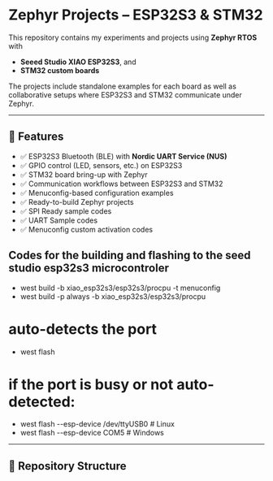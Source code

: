 # Zephyr Projects – ESP32S3 & STM32

This repository contains my experiments and projects using **Zephyr RTOS** with  
- **Seeed Studio XIAO ESP32S3**, and  
- **STM32 custom boards**  

The projects include standalone examples for each board as well as collaborative setups where ESP32S3 and STM32 communicate under Zephyr.

---

## 📌 Features
- ✅ ESP32S3 Bluetooth (BLE) with **Nordic UART Service (NUS)**
- ✅ GPIO control (LED, sensors, etc.) on ESP32S3
- ✅ STM32 board bring-up with Zephyr
- ✅ Communication workflows between ESP32S3 and STM32
- ✅ Menuconfig-based configuration examples
- ✅ Ready-to-build Zephyr projects
- ✅ SPI Ready sample codes
- ✅ UART Sample codes
- ✅ Menuconfig custom activation codes  

## Codes for the building and flashing to the seed studio esp32s3 microcontroler 
- west build -b xiao_esp32s3/esp32s3/procpu -t menuconfig
- west build -p always -b xiao_esp32s3/esp32s3/procpu
# auto-detects the port
- west flash

# if the port is busy or not auto-detected:
- west flash --esp-device /dev/ttyUSB0       # Linux
- west flash --esp-device COM5               # Windows


---

## 📂 Repository Structure
